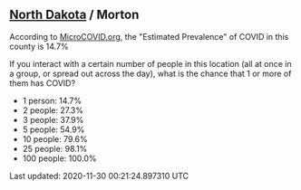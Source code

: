 
## [North Dakota](/united-states/north-dakota) / Morton

According to [MicroCOVID.org](http://microcovid.org),
the "Estimated Prevalence" of COVID in this county is 14.7%

If you interact with a certain number of people in this location
(all at once in a group, or spread out across the day), what is the chance that
1 or more of them has COVID?

- 1 person: 14.7%
- 2 people: 27.3%
- 3 people: 37.9%
- 5 people: 54.9%
- 10 people: 79.6%
- 25 people: 98.1%
- 100 people: 100.0%

Last updated: 2020-11-30 00:21:24.897310 UTC
